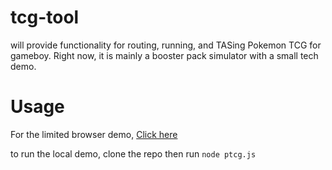 # tcg-tool
will provide functionality for routing, running, and TASing Pokemon TCG for gameboy. Right now, it is mainly a booster pack simulator with a small tech demo.

# Usage
For the limited browser demo, [Click here](https://pokemon-speedrunning.github.io/tcg-tool/index.html)

to run the local demo, clone the repo then run `node ptcg.js`
